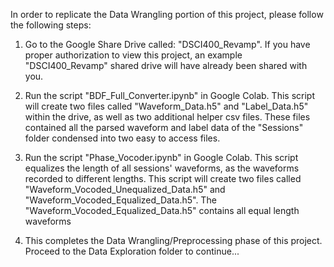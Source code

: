 In order to replicate the Data Wrangling portion of this project, please follow the following steps:

1. Go to the Google Share Drive called: "DSCI400_Revamp". If you have proper authorization to view this project, an example "DSCI400_Revamp" shared drive will have already been shared with you.

2. Run the script "BDF_Full_Converter.ipynb" in Google Colab. This script will create two files called "Waveform_Data.h5" and "Label_Data.h5" within the drive, as well as two additional helper csv files. These files contained all the parsed waveform and label data of the "Sessions" folder condensed into two easy to access files.

3. Run the script "Phase_Vocoder.ipynb" in Google Colab. This script equalizes the length of all sessions' waveforms, as the waveforms recorded to different lengths. This script will create two files called "Waveform_Vocoded_Unequalized_Data.h5" and "Waveform_Vocoded_Equalized_Data.h5". The "Waveform_Vocoded_Equalized_Data.h5" contains all equal length waveforms

4. This completes the Data Wrangling/Preprocessing phase of this project. Proceed to the Data Exploration folder to continue...
